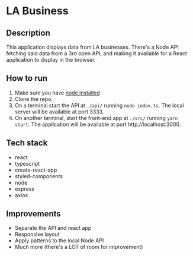 # LA Business

## Description
This application displays data from LA businesses. There's a Node API fetching said data from a 3rd open API, and making it available for a React application to display in the browser.

## How to run
1. Make sure you have [node installed](https://nodejs.org/en/)
2. Clone the repo.
3. On a terminal start the API at `./api/` running `node index.ts`. The local server will be available at port 3333.
4. On another terminal, start the front-end app at `./src/` running `yarn start`. The application will be available at port http://localhost:3000.

## Tech stack
- react
- typescript
- create-react-app
- styled-components
- node
- express
- axios

## Improvements
- Separate the API and react app
- Responsive layout
- Apply patterns to the local Node API
- Much more (there's a LOT of room for improvement)
